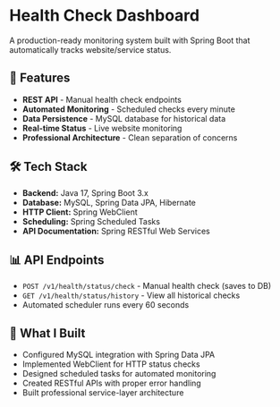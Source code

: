# Health Check Dashboard

A production-ready monitoring system built with Spring Boot that automatically tracks website/service status.

## 🚀 Features
- **REST API** - Manual health check endpoints
- **Automated Monitoring** - Scheduled checks every minute
- **Data Persistence** - MySQL database for historical data
- **Real-time Status** - Live website monitoring
- **Professional Architecture** - Clean separation of concerns

## 🛠 Tech Stack
- **Backend:** Java 17, Spring Boot 3.x
- **Database:** MySQL, Spring Data JPA, Hibernate
- **HTTP Client:** Spring WebClient
- **Scheduling:** Spring Scheduled Tasks
- **API Documentation:** Spring RESTful Web Services

## 📊 API Endpoints
- `POST /v1/health/status/check` - Manual health check (saves to DB)
- `GET /v1/health/status/history` - View all historical checks
- Automated scheduler runs every 60 seconds

## 🎯 What I Built
- Configured MySQL integration with Spring Data JPA
- Implemented WebClient for HTTP status checks
- Designed scheduled tasks for automated monitoring
- Created RESTful APIs with proper error handling
- Built professional service-layer architecture

